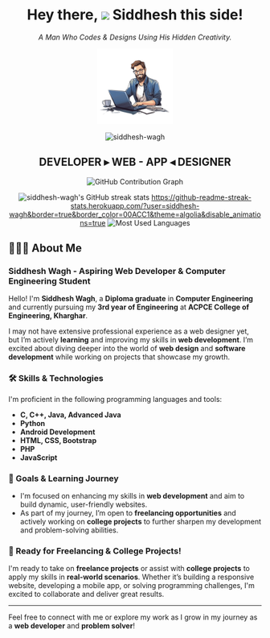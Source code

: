 <div align="center">
	
<h1 align="center">Hey there, <img src="https://raw.githubusercontent.com/MartinHeinz/MartinHeinz/master/wave.gif" width="40px"> Siddhesh this side!</h1>

<p><em>A Man Who Codes & Designs Using His Hidden Creativity.</em></p>

<a href="#"><img src="assets/profile.png" width="150"></a>
<p align="center">
    <img src="https://komarev.com/ghpvc/?username=siddhesh-wagh&label=Profile%20views&color=0e75b6&style=flat" alt="siddhesh-wagh" />
</p>

<h2 align="center">DEVELOPER ▸ WEB - APP ◂ DESIGNER</h2>

<!-- GitHub Contribution Graph -->
<img src="https://github-readme-activity-graph.vercel.app/graph?username=siddhesh-wagh&theme=react-dark&hide_border=true&area=true" alt="GitHub Contribution Graph">

![siddhesh-wagh's GitHub streak stats](https://github-readme-streak-stats.herokuapp.com/?user=siddhesh-wagh&border=true&border_color=00ACC1&theme=algolia&disable_animations=true)
https://github-readme-streak-stats.herokuapp.com/?user=siddhesh-wagh&border=true&border_color=00ACC1&theme=algolia&disable_animations=true
![Most Used Languages](https://github-readme-stats.vercel.app/api/top-langs/?username=siddhesh-wagh&layout=compact&theme=algolia&hide_border=true&border_radius=8)

</div>

## 🙋🏻‍♂️ About Me

### **Siddhesh Wagh - Aspiring Web Developer & Computer Engineering Student**

Hello! I'm **Siddhesh Wagh**, a **Diploma graduate** in **Computer Engineering** and currently pursuing my **3rd year of Engineering** at **ACPCE College of Engineering, Kharghar**.

I may not have extensive professional experience as a web designer yet, but I’m actively **learning** and improving my skills in **web development**. I’m excited about diving deeper into the world of **web design** and **software development** while working on projects that showcase my growth.

### 🛠️ Skills & Technologies

I'm proficient in the following programming languages and tools:
- **C, C++, Java, Advanced Java**
- **Python**
- **Android Development**
- **HTML, CSS, Bootstrap**
- **PHP**
- **JavaScript**

### 🎯 Goals & Learning Journey

- I'm focused on enhancing my skills in **web development** and aim to build dynamic, user-friendly websites.
- As part of my journey, I’m open to **freelancing opportunities** and actively working on **college projects** to further sharpen my development and problem-solving abilities.

### 💼 Ready for Freelancing & College Projects!

I'm ready to take on **freelance projects** or assist with **college projects** to apply my skills in **real-world scenarios**. Whether it’s building a responsive website, developing a mobile app, or solving programming challenges, I'm excited to collaborate and deliver great results.

---

Feel free to connect with me or explore my work as I grow in my journey as a **web developer** and **problem solver**!
